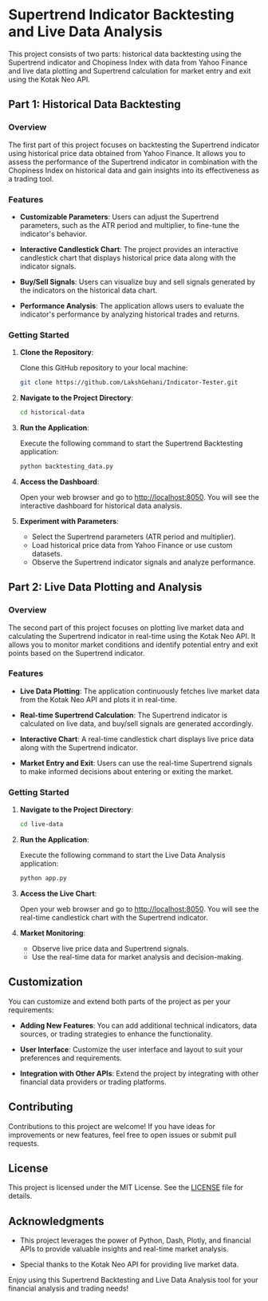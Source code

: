 # Supertrend Indicator Backtesting and Live Data Analysis

This project consists of two parts: historical data backtesting using the Supertrend indicator and Chopiness Index with data from Yahoo Finance and live data plotting and Supertrend calculation for market entry and exit using the Kotak Neo API.

## Part 1: Historical Data Backtesting

### Overview

The first part of this project focuses on backtesting the Supertrend indicator using historical price data obtained from Yahoo Finance. It allows you to assess the performance of the Supertrend indicator in combination with the Chopiness Index on historical data and gain insights into its effectiveness as a trading tool.

### Features

- **Customizable Parameters**: Users can adjust the Supertrend parameters, such as the ATR period and multiplier, to fine-tune the indicator's behavior.

- **Interactive Candlestick Chart**: The project provides an interactive candlestick chart that displays historical price data along with the indicator signals.

- **Buy/Sell Signals**: Users can visualize buy and sell signals generated by the indicators on the historical data chart.

- **Performance Analysis**: The application allows users to evaluate the indicator's performance by analyzing historical trades and returns.

### Getting Started

1. **Clone the Repository**:

   Clone this GitHub repository to your local machine:

   ```bash
   git clone https://github.com/LakshGehani/Indicator-Tester.git
   ```

2. **Navigate to the Project Directory**:

   ```bash
   cd historical-data
   ```

3. **Run the Application**:

   Execute the following command to start the Supertrend Backtesting application:

   ```bash
   python backtesting_data.py
   ```

4. **Access the Dashboard**:

   Open your web browser and go to [http://localhost:8050](http://localhost:8050). You will see the interactive dashboard for historical data analysis.

5. **Experiment with Parameters**:

   - Select the Supertrend parameters (ATR period and multiplier).
   - Load historical price data from Yahoo Finance or use custom datasets.
   - Observe the Supertrend indicator signals and analyze performance.

## Part 2: Live Data Plotting and Analysis

### Overview

The second part of this project focuses on plotting live market data and calculating the Supertrend indicator in real-time using the Kotak Neo API. It allows you to monitor market conditions and identify potential entry and exit points based on the Supertrend indicator.

### Features

- **Live Data Plotting**: The application continuously fetches live market data from the Kotak Neo API and plots it in real-time.

- **Real-time Supertrend Calculation**: The Supertrend indicator is calculated on live data, and buy/sell signals are generated accordingly.

- **Interactive Chart**: A real-time candlestick chart displays live price data along with the Supertrend indicator.

- **Market Entry and Exit**: Users can use the real-time Supertrend signals to make informed decisions about entering or exiting the market.

### Getting Started

1. **Navigate to the Project Directory**:

   ```bash
   cd live-data
   ```

2. **Run the Application**:

   Execute the following command to start the Live Data Analysis application:

   ```bash
   python app.py
   ```

3. **Access the Live Chart**:

   Open your web browser and go to [http://localhost:8050](http://localhost:8050). You will see the real-time candlestick chart with the Supertrend indicator.

4. **Market Monitoring**:

   - Observe live price data and Supertrend signals.
   - Use the real-time data for market analysis and decision-making.

## Customization

You can customize and extend both parts of the project as per your requirements:

- **Adding New Features**: You can add additional technical indicators, data sources, or trading strategies to enhance the functionality.

- **User Interface**: Customize the user interface and layout to suit your preferences and requirements.

- **Integration with Other APIs**: Extend the project by integrating with other financial data providers or trading platforms.

## Contributing

Contributions to this project are welcome! If you have ideas for improvements or new features, feel free to open issues or submit pull requests.

## License

This project is licensed under the MIT License. See the [LICENSE](LICENSE) file for details.

## Acknowledgments

- This project leverages the power of Python, Dash, Plotly, and financial APIs to provide valuable insights and real-time market analysis.

- Special thanks to the Kotak Neo API for providing live market data.

Enjoy using this Supertrend Backtesting and Live Data Analysis tool for your financial analysis and trading needs!

